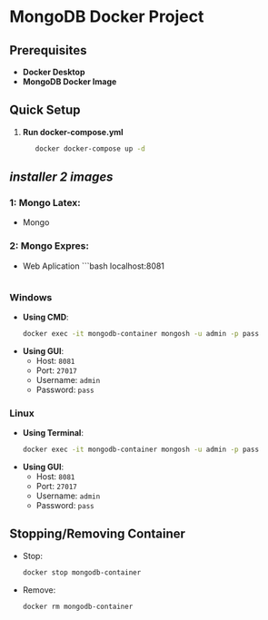 
# MongoDB Docker Project

## Prerequisites

- **Docker Desktop**
- **MongoDB Docker Image**

## Quick Setup

1. **Run docker-compose.yml**
   ```bash
      docker docker-compose up -d
   ```
   
## *installer 2 images*

### 1: Mongo Latex:
   * Mongo

### 2: Mongo Expres:
   * Web Aplication
    ```bash
     localhost:8081
     ```  

### Windows

- **Using CMD**:
  ```bash
  docker exec -it mongodb-container mongosh -u admin -p pass
  ```
- **Using GUI**:
  - Host: `8081`
  - Port: `27017`
  - Username: `admin`
  - Password: `pass`

### Linux

- **Using Terminal**:
  ```bash
  docker exec -it mongodb-container mongosh -u admin -p pass
  ```
- **Using GUI**:
  - Host: `8081` 
  - Port: `27017`
  - Username: `admin`
  - Password: `pass`

## Stopping/Removing Container

- Stop:
  ```bash
  docker stop mongodb-container
  ```
- Remove:
  ```bash
  docker rm mongodb-container
  ```
